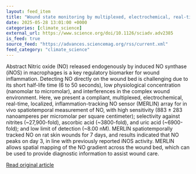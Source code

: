 ```yaml
---
layout: feed_item
title: "Wound state monitoring by multiplexed, electrochemical, real-time, localized, inflammation-tracking nitric oxide sensor (MERLIN) | Science Advances"
date: 2025-05-28 13:01:00 +0000
categories: [climate_science]
external_url: https://www.science.org/doi/10.1126/sciadv.adv2385
is_feed: true
source_feed: "https://advances.sciencemag.org/rss/current.xml"
feed_category: "climate_science"
---
```


Abstract Nitric oxide (NO) released endogenously by induced NO synthase (iNOS) in macrophages is a key regulatory biomarker for wound inflammation. Detecting NO directly on the wound bed is challenging due to its short half-life time (6 to 50 seconds), low physiological concentration (nanomolar to micromolar), and interferences in the complex wound environment. Here, we present a compliant, multiplexed, electrochemical, real-time, localized, inflammation-tracking NO sensor (MERLIN) array for in vivo spatiotemporal measurement of NO, with high sensitivity (883 ± 283 nanoamperes per micromolar per square centimeter); selectivity against nitrites (~27,900-fold), ascorbic acid (~3800-fold), and uric acid (~6900-fold); and low limit of detection (~8.00 nM). MERLIN spatiotemporally tracked NO on rat skin wounds for 7 days, and results indicated that NO peaks on day 3, in line with previously reported iNOS activity. MERLIN allows spatial mapping of the NO gradient across the wound bed, which can be used to provide diagnostic information to assist wound care.

[Read original article](https://www.science.org/doi/10.1126/sciadv.adv2385)
